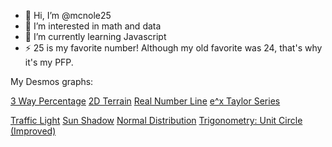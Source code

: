- 👋 Hi, I’m @mcnole25
- 👀 I’m interested in math and data
- 🌱 I’m currently learning Javascript
- ⚡ 25 is my favorite number! Although my old favorite was 24, that's why it's my PFP.

My Desmos graphs:

[3 Way Percentage](https://www.desmos.com/calculator/09tlz9hoo5) [2D Terrain](https://www.desmos.com/calculator/swolamvugu) [Real Number Line](https://www.desmos.com/calculator/7b42o5wbnw) [e^x Taylor Series](https://www.desmos.com/calculator/4sliqjgaqy)

[Traffic Light](https://www.desmos.com/calculator/5no5bavqje) [Sun Shadow](https://www.desmos.com/calculator/4dvkwwh7dc) [Normal Distribution](https://www.desmos.com/calculator/ltuut5ghxr) [Trigonometry: Unit Circle (Improved)](https://www.desmos.com/calculator/zyfo1shwzb)
